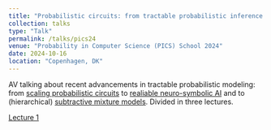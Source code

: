 ```yaml
---
title: "Probabilistic circuits: from tractable probabilistic inference to reliable neuro-symbolic AI"
collection: talks
type: "Talk"
permalink: /talks/pics24
venue: "Probability in Computer Science (PICS) School 2024"
date: 2024-10-16
location: "Copenhagen, DK"
---
```


AV talking about recent advancements in tractable probabilistic modeling: from [scaling probabilistic circuits](https://openreview.net/forum?id=Ke40kfOT2E) to [realiable neuro-symbolic AI](https://proceedings.neurips.cc/paper_files/paper/2022/hash/c182ec594f38926b7fcb827635b9a8f4-Abstract-Conference.html) and to (hierarchical) [subtractive mixture models](https://openreview.net/forum?id=xIHi5nxu9P). Divided in three lectures.

[Lecture 1](./files/pics-1.pdf)
